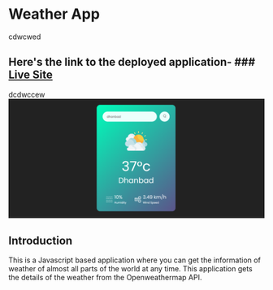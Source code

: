 # Weather App
cdwcwed
## Here's the link to the deployed application- ### [Live Site](https://gouravanand662.github.io/weather/)
dcdwccew
![Weather Application](https://raw.githubusercontent.com/gouravanand662/pics/main/Annotation%202023-04-08%20144658.png)

## Introduction
This is a Javascript based application where you can get the information of weather of almost all parts of the world at any time. This application gets the details of the weather from the Openweathermap API.
